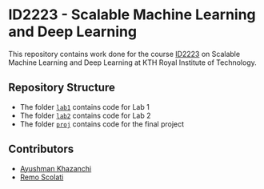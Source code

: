 # ID2223 - Scalable Machine Learning and Deep Learning

This repository contains work done for the course [ID2223](https://id2223kth.github.io/) on Scalable Machine Learning and Deep Learning at KTH Royal Institute of Technology. 

## Repository Structure
- The folder [`lab1`](lab1) contains code for Lab 1
- The folder [`lab2`](lab2) contains code for Lab 2
- The folder [`proj`](proj) contains code for the final project

## Contributors
- [Ayushman Khazanchi](https://github.com/aykhazanchi)
- [Remo Scolati](https://github.com/rscolati)